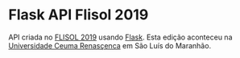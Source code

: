 Flask API Flisol 2019
=====================

API criada no [FLISOL 2019](https://flisol.info/FLISOL2019/Brasil/SaoLuis) usando [Flask](http://flask.pocoo.org/). Esta edição aconteceu na [Universidade Ceuma Renasçenca](https://www.extranet.ceuma.br/novoportal/) em São Luís do Maranhão.
